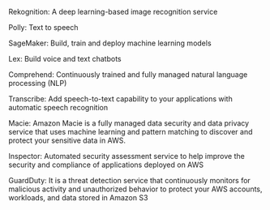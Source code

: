 Rekognition: A deep learning-based image recognition service

Polly: Text to speech

SageMaker: Build, train and deploy machine learning models

Lex: Build voice and text chatbots

Comprehend: Continuously trained and fully managed natural language processing (NLP)

Transcribe: Add speech-to-text capability to your applications with automatic speech recognition

Macie: Amazon Macie is a fully managed data security and data privacy service that uses machine learning and pattern matching to discover and protect your sensitive data in AWS.

Inspector: Automated security assessment service to help improve the security and compliance of applications deployed on AWS

GuardDuty: It is a threat detection service that continuously monitors for malicious activity and unauthorized behavior to protect your AWS accounts, workloads, and data stored in Amazon S3
